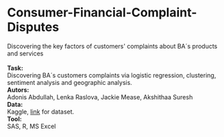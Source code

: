 # Consumer-Financial-Complaint-Disputes
Discovering the key factors of customers' complaints about BA´s products and services <br>
<br>
**Task:** <br>
Discovering BA´s customers complaints via logistic regression, clustering, sentiment analysis and geographic analysis. <br>
**Autors:** <br>
Adonis Abdullah, Lenka Raslova, Jackie Mease, Akshithaa Suresh <br>
**Data:** <br>
Kaggle, [link](https://www.kaggle.com/datasets/kaggle/us-consumer-finance-complaints) for dataset. <br>
**Tool:** <br>
SAS, R, MS Excel <br>
